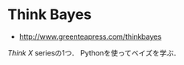 # Think Bayes

- http://www.greenteapress.com/thinkbayes

_Think X_ seriesの1つ．
Pythonを使ってベイズを学ぶ．

## 